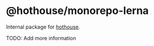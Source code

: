 # @hothouse/monorepo-lerna

Internal package for [hothouse](https://github.com/Leko/hothouse).

TODO: Add more information
